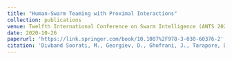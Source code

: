 ```yaml
---
title: "Human-Swarm Teaming with Proximal Interactions"
collection: publications
venue: Twelfth International Conference on Swarm Intelligence (ANTS 2020)
date: 2020-10-26
paperurl: 'https://link.springer.com/book/10.1007%2F978-3-030-60376-2'
citation: 'Divband Soorati, M., Georgiev, D., Ghofrani, J., Tarapore, D. and Ramchurn, S. (2020). *Human-Swarm Teaming with Proximal Interactions.* In: Swarm Intelligence. ANTS 2020, LNCS 12421.'
---
```


